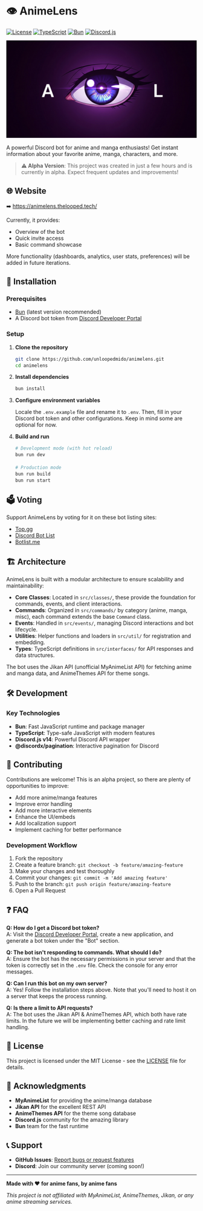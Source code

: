 # 👁️ AnimeLens

[![License](https://img.shields.io/badge/license-MIT-blue.svg)](LICENSE)
[![TypeScript](https://img.shields.io/badge/TypeScript-007ACC?logo=typescript&logoColor=white)](https://www.typescript.org/)
[![Bun](https://img.shields.io/badge/Bun-000?logo=bun&logoColor=fff)](https://bun.sh/)
[![Discord.js](https://img.shields.io/badge/Discord.js-5865F2?logo=discord&logoColor=white)](https://discord.js.org/)

<a href="https://animelens.thelooped.tech/"><img src=".github/BANNER.png" alt="AnimeLens Banner" width="600"></a>

A powerful Discord bot for anime and manga enthusiasts! Get instant information about your favorite anime, manga, characters, and more.

> **⚠️ Alpha Version**: This project was created in just a few hours and is currently in alpha. Expect frequent updates and improvements!

## 🌐 Website

➡️ https://animelens.thelooped.tech/

Currently, it provides:

- Overview of the bot
- Quick invite access
- Basic command showcase

More functionality (dashboards, analytics, user stats, preferences) will be added in future iterations.

## 🚀 Installation

### Prerequisites

- [Bun](https://bun.sh/) (latest version recommended)
- A Discord bot token from [Discord Developer Portal](https://discord.com/developers/applications)

### Setup

1. **Clone the repository**

   ```bash
   git clone https://github.com/unloopedmido/animelens.git
   cd animelens
   ```

2. **Install dependencies**

   ```bash
   bun install
   ```

3. **Configure environment variables**

   Locale the `.env.example` file and rename it to `.env`. Then, fill in your Discord bot token and other configurations. Keep in mind some are optional for now.

4. **Build and run**

   ```bash
   # Development mode (with hot reload)
   bun run dev

   # Production mode
   bun run build
   bun run start
   ```

## 🗳️ Voting

Support AnimeLens by voting for it on these bot listing sites:

- [Top.gg](https://top.gg/bot/1386365602167390289)
- [Discord Bot List](https://discordbotlist.com/bots/animelens)
- [Botlist.me](https://botlist.me/bots/1386365602167390289)

## 🏗️ Architecture

AnimeLens is built with a modular architecture to ensure scalability and maintainability:

- **Core Classes**: Located in `src/classes/`, these provide the foundation for commands, events, and client interactions.
- **Commands**: Organized in `src/commands/` by category (anime, manga, misc), each command extends the base `Command` class.
- **Events**: Handled in `src/events/`, managing Discord interactions and bot lifecycle.
- **Utilities**: Helper functions and loaders in `src/util/` for registration and embedding.
- **Types**: TypeScript definitions in `src/interfaces/` for API responses and data structures.

The bot uses the Jikan API (unofficial MyAnimeList API) for fetching anime and manga data, and AnimeThemes API for theme songs.

## 🛠️ Development

### Key Technologies

- **Bun**: Fast JavaScript runtime and package manager
- **TypeScript**: Type-safe JavaScript with modern features
- **Discord.js v14**: Powerful Discord API wrapper
- **@discordx/pagination**: Interactive pagination for Discord

## 🤝 Contributing

Contributions are welcome! This is an alpha project, so there are plenty of opportunities to improve:

- Add more anime/manga features
- Improve error handling
- Add more interactive elements
- Enhance the UI/embeds
- Add localization support
- Implement caching for better performance

### Development Workflow

1. Fork the repository
2. Create a feature branch: `git checkout -b feature/amazing-feature`
3. Make your changes and test thoroughly
4. Commit your changes: `git commit -m 'Add amazing feature'`
5. Push to the branch: `git push origin feature/amazing-feature`
6. Open a Pull Request

## ❓ FAQ

**Q: How do I get a Discord bot token?**  
A: Visit the [Discord Developer Portal](https://discord.com/developers/applications), create a new application, and generate a bot token under the "Bot" section.

**Q: The bot isn't responding to commands. What should I do?**  
A: Ensure the bot has the necessary permissions in your server and that the token is correctly set in the `.env` file. Check the console for any error messages.

**Q: Can I run this bot on my own server?**  
A: Yes! Follow the installation steps above. Note that you'll need to host it on a server that keeps the process running.

**Q: Is there a limit to API requests?**  
A: The bot uses the Jikan API & AnimeThemes API, which both have rate limits. In the future we will be implementing better caching and rate limit handling.

## 📄 License

This project is licensed under the MIT License - see the [LICENSE](LICENSE) file for details.

## 🙏 Acknowledgments

- **MyAnimeList** for providing the anime/manga database
- **Jikan API** for the excellent REST API
- **AnimeThemes API** for the theme song database
- **Discord.js** community for the amazing library
- **Bun** team for the fast runtime

## 📞 Support

- **GitHub Issues**: [Report bugs or request features](https://github.com/unloopedmido/animelens/issues)
- **Discord**: Join our community server (coming soon!)

---

**Made with ❤️ for anime fans, by anime fans**

_This project is not affiliated with MyAnimeList, AnimeThemes, Jikan, or any anime streaming services._
